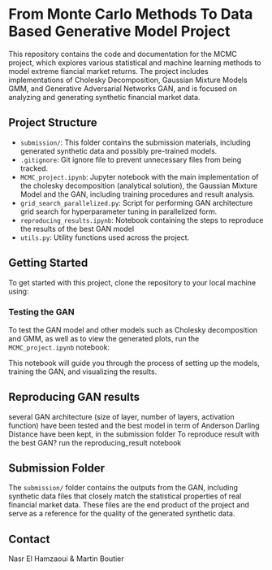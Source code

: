 # From Monte Carlo Methods To Data Based Generative Model Project

This repository contains the code and documentation for the MCMC project, which explores various statistical and machine learning methods to model extreme fiancial market returns. The project includes implementations of Cholesky Decomposition, Gaussian Mixture Models GMM, and Generative Adversarial Networks GAN, and is focused on analyzing and generating synthetic financial market data.

## Project Structure

- `submission/`: This folder contains the submission materials, including generated synthetic data and possibly pre-trained models.
- `.gitignore`: Git ignore file to prevent unnecessary files from being tracked.
- `MCMC_project.ipynb`: Jupyter notebook with the main implementation of the cholesky decomposition (analytical solution), the Gaussian Mixture Model and the GAN, including training procedures and result analysis.
- `grid_search_parallelized.py`: Script for performing GAN architecture grid search for hyperparameter tuning in parallelized form.
- `reproducing_results.ipynb`: Notebook containing the steps to reproduce the results of the best GAN model
- `utils.py`: Utility functions used across the project.

## Getting Started

To get started with this project, clone the repository to your local machine using:

### Testing the GAN

To test the GAN model and other models such as Cholesky decomposition and GMM, as well as to view the generated plots, run the `MCMC_project.ipynb` notebook:

This notebook will guide you through the process of setting up the models, training the GAN, and visualizing the results.

## Reproducing GAN results

several GAN architecture (size of layer, number of layers, activation function) have been tested and the best model in term of Anderson Darling Distance have been kept, in the submission folder
To reproduce result with the best GAN? run the reproducing_result notebook

## Submission Folder

The `submission/` folder contains the outputs from the GAN, including synthetic data files that closely match the statistical properties of real financial market data. These files are the end product of the project and serve as a reference for the quality of the generated synthetic data.


## Contact

 Nasr El Hamzaoui  & Martin Boutier 

